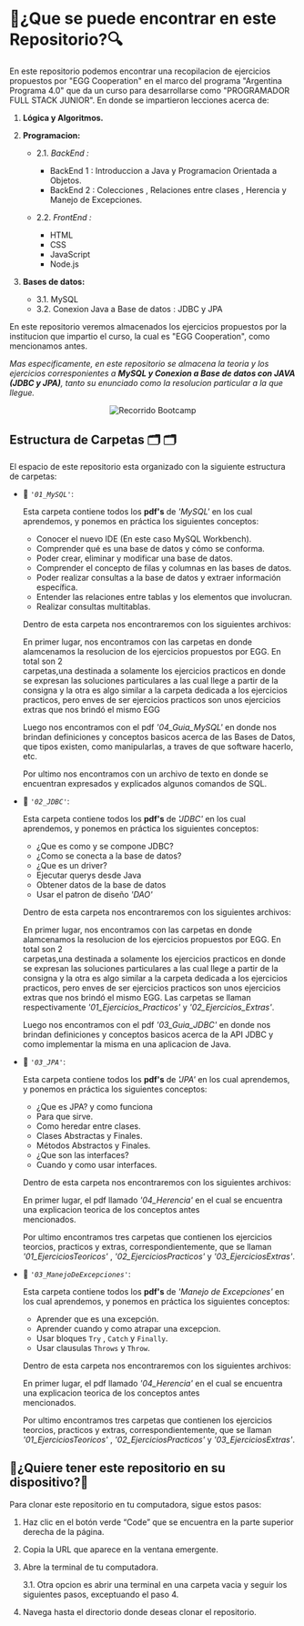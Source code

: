 # 🔎¿Que se puede encontrar en este Repositorio?🔍

En este repositorio podemos encontrar una recopilacion de ejercicios propuestos por "EGG Cooperation" en el marco del programa "Argentina Programa 4.0" que  da un curso para desarrollarse como "PROGRAMADOR FULL STACK JUNIOR". En donde se impartieron lecciones acerca de:

1. **Lógica y Algoritmos.**

2. **Programacion:**
   + 2.1. *BackEnd :*
        + BackEnd 1 : Introduccion a Java y Programacion Orientada a Objetos.
        + BackEnd 2 : Colecciones , Relaciones entre clases , Herencia y Manejo de Excepciones.
       
   + 2.2. *FrontEnd :*
        + HTML
        + CSS
        + JavaScript
        + Node.js
      
3. **Bases de datos:**
    + 3.1. MySQL
    + 3.2. Conexion Java a Base de datos : JDBC y JPA

En este repositorio veremos almacenados los ejercicios propuestos por la institucion que impartio el curso, la cual es "EGG Cooperation", como mencionamos antes.

*Mas especificamente, en este repositorio se almacena la teoria y los ejercicios corresponientes a **MySQL y Conexion a Base de datos con JAVA (JDBC y JPA)**, tanto su enunciado como la resolucion particular a la que llegue.*

<p align="center">
  <img src="https://i.postimg.cc/hGXFf9hh/ARGENTINA-PROGRAMA-4-0-My-SQL-y-Conexion-a-Base-de-Datos.png" alt = "Recorrido Bootcamp" />
</p>

## Estructura de Carpetas 🗂 🗂

El espacio de este repositorio esta organizado con la siguiente estructura de carpetas:

+ 📂 *`'01_MySQL'`*:
    
    Esta carpeta contiene todos los **pdf's** de *'MySQL'* en los cual aprendemos, y ponemos en práctica los siguientes conceptos:

    * Conocer el nuevo IDE (En este caso MySQL Workbench).
    * Comprender qué es una base de datos y cómo se conforma.
    * Poder crear, eliminar y modificar una base de datos.
    * Comprender el concepto de filas y columnas en las bases de datos.
    * Poder realizar consultas a la base de datos y extraer información específica.
    * Entender las relaciones entre tablas y los elementos que involucran.
    * Realizar consultas multitablas.
  
    Dentro de esta carpeta nos encontraremos con los siguientes archivos:
    
    En primer lugar, nos encontramos con las carpetas en donde alamcenamos la resolucion de los ejercicios propuestos por EGG. En total son 2       
    carpetas,una destinada a solamente los ejercicios practicos en donde se expresan las soluciones particulares a las cual llege a partir de la    
    consigna y la otra es algo similar a la carpeta dedicada a los ejercicios practicos, pero enves de ser ejercicios practicos son unos 
    ejercicios extras que nos brindó el mismo EGG
  
    Luego nos encontramos con el pdf *'04_Guia_MySQL'* en donde nos brindan definiciones y conceptos basicos acerca de las Bases de Datos, que 
    tipos existen, como manipularlas, a traves de que software hacerlo, etc.

    Por ultimo nos encontramos con un archivo de texto en donde se encuentran expresados y explicados algunos comandos de SQL.

+ 📂 *`'02_JDBC'`*: 

    Esta carpeta contiene todos los **pdf's** de *'JDBC'* en los cual aprendemos, y ponemos en práctica los siguientes conceptos:

    + ¿Que es como y se compone JDBC?
    + ¿Como se conecta a la base de datos?
    + ¿Que es un driver?
    + Ejecutar querys desde Java
    + Obtener datos de la base de datos
    + Usar el patron de diseño *'DAO'*

    Dentro de esta carpeta nos encontraremos con los siguientes archivos:

    En primer lugar, nos encontramos con las carpetas en donde alamcenamos la resolucion de los ejercicios propuestos por EGG. En total son 2      
    carpetas,una destinada a solamente los ejercicios practicos en donde se expresan las soluciones particulares a las cual llege a partir de la   
    consigna y la otra es algo similar a la carpeta dedicada a los ejercicios practicos, pero enves de ser ejercicios practicos son unos 
    ejercicios extras que nos brindó el mismo EGG. Las carpetas se llaman respectivamente *'01_Ejercicios_Practicos'* y *'02_Ejercicios_Extras'*.

    Luego nos encontramos con el pdf *'03_Guia_JDBC'* en donde nos brindan definiciones y conceptos basicos acerca de la API JDBC y como                implementar la misma en una aplicacion de Java.

+ 📂 *`'03_JPA'`*: 

    Esta carpeta contiene todos los **pdf's** de *'JPA'* en los cual aprendemos, y ponemos en práctica los siguientes conceptos:

    + ¿Que es JPA? y como funciona
    + Para que sirve.
    + Como heredar entre clases.
    + Clases Abstractas y Finales.
    + Métodos Abstractos y Finales.
    + ¿Que son las interfaces?
    + Cuando y como usar interfaces.

    Dentro de esta carpeta nos encontraremos con los siguientes archivos:
    
    En primer lugar, el pdf llamado *'04_Herencia'* en el cual se encuentra una explicacion teorica de los conceptos antes    
    mencionados.

    Por ultimo encontramos tres carpetas que contienen los ejercicios teorcios, practicos y extras, correspondientemente, que se llaman 
    *'01_EjerciciosTeoricos'* , *'02_EjerciciosPracticos'* y *'03_EjerciciosExtras'*.

+ 📂 *`'03_ManejoDeExcepciones'`*: 

    Esta carpeta contiene todos los **pdf's** de *'Manejo de Excepciones'* en los cual aprendemos, y ponemos en práctica los siguientes conceptos:

    + Aprender que es una excepción.
    + Aprender cuando y como atrapar una excepcion.
    + Usar bloques `Try` , `Catch` y `Finally`.
    + Usar clausulas `Throws` y `Throw`.

    Dentro de esta carpeta nos encontraremos con los siguientes archivos:
    
    En primer lugar, el pdf llamado *'04_Herencia'* en el cual se encuentra una explicacion teorica de los conceptos antes    
    mencionados.

    Por ultimo encontramos tres carpetas que contienen los ejercicios teorcios, practicos y extras, correspondientemente, que se llaman 
    *'01_EjerciciosTeoricos'* , *'02_EjerciciosPracticos'* y *'03_EjerciciosExtras'*.

## 📝¿Quiere tener este repositorio en su dispositivo?📝

Para clonar este repositorio en tu computadora, sigue estos pasos:

1. Haz clic en el botón verde “Code” que se encuentra en la parte superior derecha de la página.

2. Copia la URL que aparece en la ventana emergente.

3. Abre la terminal de tu computadora.
    
    3.1. Otra opcion es abrir una terminal en una carpeta vacia y  seguir los siguientes pasos, exceptuando el paso 4.

4. Navega hasta el directorio donde deseas clonar el repositorio.
